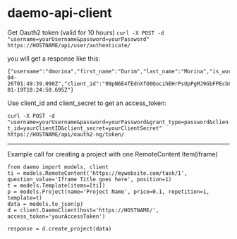 # daemo-api-client

Get Oauth2 token (valid for 10 hours)
`curl -X POST -d "username=yourUsername&password=yourPassword" https://HOSTNAME/api/user/authenticate/`

you will get a response like this:
```
{"username":"dmorina","first_name":"Durim","last_name":"Morina","is_worker":true,"last_login":"2016-04-26T01:49:39.090Z","client_id":"99pN6E4fEdnXfO0QocihEHrPsUpPgMJ9GbFPEcb8","client_secret":"fRsc1Q9BZU8NXICnL3nxf770QLajOrCRskCkl6lVpn6S7qFVNL9z1YBebW0QTphTPb6uuaaEv0MtzvU7VunoslyEq2PdKLHvivueZmvxmw6GR0oe8N2oJRzB8QoZkxJd","is_requester":true,"email":"drm.mrn@gmail.com","date_joined":"2016-01-19T18:24:50.695Z"}
```

Use client_id and client_secret to get an access_token:

`curl -X POST -d "username=yourUsername&password=yourPassword&grant_type=password&client_id=yourClientID&client_secret=yourClientSecret" https://HOSTNAME/api/oauth2-ng/token/`

----------
Example call for creating a project with one RemoteContent Item(iframe)
```
from daemo import models, client
ti = models.RemoteContent('https://mywebsite.com/task/1', question_value='Iframe Title goes here', position=1)
t = models.Template(items=[ti])
p = models.Project(name='Project Name', price=0.1, repetition=1, template=t)
data = models.to_json(p)
d = client.DaemoClient(host='https://HOSTNAME/', access_token='yourAccessToken')

response = d.create_project(data)

```